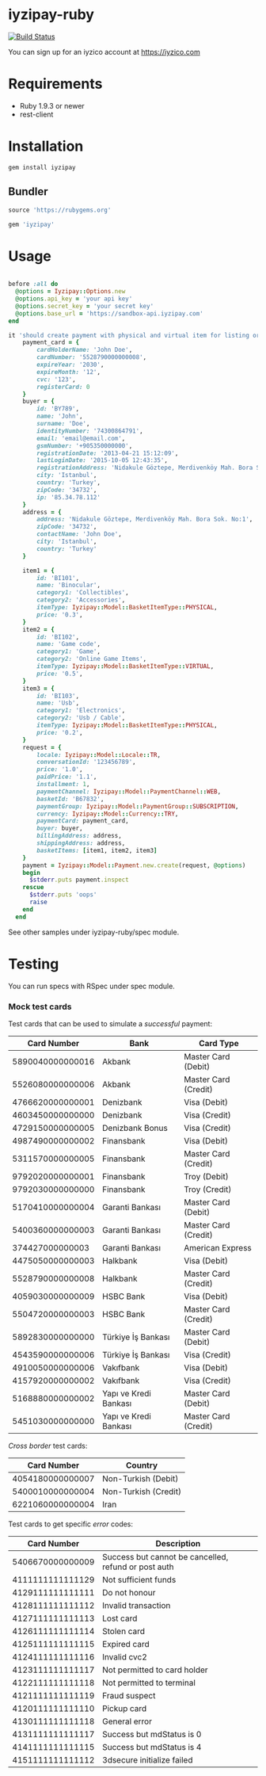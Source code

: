 # iyzipay-ruby

[![Build Status](https://travis-ci.org/iyzico/iyzipay-ruby.svg?branch=master)](https://travis-ci.org/iyzico/iyzipay-ruby)

You can sign up for an iyzico account at https://iyzico.com

# Requirements

* Ruby 1.9.3 or newer
* rest-client

# Installation

    gem install iyzipay

## Bundler

``` ruby
source 'https://rubygems.org'

gem 'iyzipay'

```

# Usage

```ruby

before :all do
  @options = Iyzipay::Options.new
  @options.api_key = 'your api key'
  @options.secret_key = 'your secret key'
  @options.base_url = 'https://sandbox-api.iyzipay.com'
end

it 'should create payment with physical and virtual item for listing or subscription' do
    payment_card = {
        cardHolderName: 'John Doe',
        cardNumber: '5528790000000008',
        expireYear: '2030',
        expireMonth: '12',
        cvc: '123',
        registerCard: 0
    }
    buyer = {
        id: 'BY789',
        name: 'John',
        surname: 'Doe',
        identityNumber: '74300864791',
        email: 'email@email.com',
        gsmNumber: '+905350000000',
        registrationDate: '2013-04-21 15:12:09',
        lastLoginDate: '2015-10-05 12:43:35',
        registrationAddress: 'Nidakule Göztepe, Merdivenköy Mah. Bora Sok. No:1',
        city: 'Istanbul',
        country: 'Turkey',
        zipCode: '34732',
        ip: '85.34.78.112'
    }
    address = {
        address: 'Nidakule Göztepe, Merdivenköy Mah. Bora Sok. No:1',
        zipCode: '34732',
        contactName: 'John Doe',
        city: 'Istanbul',
        country: 'Turkey'
    }

    item1 = {
        id: 'BI101',
        name: 'Binocular',
        category1: 'Collectibles',
        category2: 'Accessories',
        itemType: Iyzipay::Model::BasketItemType::PHYSICAL,
        price: '0.3',
    }
    item2 = {
        id: 'BI102',
        name: 'Game code',
        category1: 'Game',
        category2: 'Online Game Items',
        itemType: Iyzipay::Model::BasketItemType::VIRTUAL,
        price: '0.5',
    }
    item3 = {
        id: 'BI103',
        name: 'Usb',
        category1: 'Electronics',
        category2: 'Usb / Cable',
        itemType: Iyzipay::Model::BasketItemType::PHYSICAL,
        price: '0.2',
    }
    request = {
        locale: Iyzipay::Model::Locale::TR,
        conversationId: '123456789',
        price: '1.0',
        paidPrice: '1.1',
        installment: 1,
        paymentChannel: Iyzipay::Model::PaymentChannel::WEB,
        basketId: 'B67832',
        paymentGroup: Iyzipay::Model::PaymentGroup::SUBSCRIPTION,
        currency: Iyzipay::Model::Currency::TRY,
        paymentCard: payment_card,
        buyer: buyer,
        billingAddress: address,
        shippingAddress: address,
        basketItems: [item1, item2, item3]
    }
    payment = Iyzipay::Model::Payment.new.create(request, @options)
    begin
      $stderr.puts payment.inspect
    rescue
      $stderr.puts 'oops'
      raise
    end
  end
```
See other samples under iyzipay-ruby/spec module.

Testing
=======

You can run specs with RSpec under spec module.

### Mock test cards

Test cards that can be used to simulate a *successful* payment:

Card Number      | Bank                       | Card Type
-----------      | ----                       | ---------
5890040000000016 | Akbank                     | Master Card (Debit)
5526080000000006 | Akbank                     | Master Card (Credit)
4766620000000001 | Denizbank                  | Visa (Debit)
4603450000000000 | Denizbank                  | Visa (Credit)
4729150000000005 | Denizbank Bonus            | Visa (Credit)
4987490000000002 | Finansbank                 | Visa (Debit)
5311570000000005 | Finansbank                 | Master Card (Credit)
9792020000000001 | Finansbank                 | Troy (Debit)
9792030000000000 | Finansbank                 | Troy (Credit)
5170410000000004 | Garanti Bankası            | Master Card (Debit)
5400360000000003 | Garanti Bankası            | Master Card (Credit)
374427000000003  | Garanti Bankası            | American Express
4475050000000003 | Halkbank                   | Visa (Debit)
5528790000000008 | Halkbank                   | Master Card (Credit)
4059030000000009 | HSBC Bank                  | Visa (Debit)
5504720000000003 | HSBC Bank                  | Master Card (Credit)
5892830000000000 | Türkiye İş Bankası         | Master Card (Debit)
4543590000000006 | Türkiye İş Bankası         | Visa (Credit)
4910050000000006 | Vakıfbank                  | Visa (Debit)
4157920000000002 | Vakıfbank                  | Visa (Credit)
5168880000000002 | Yapı ve Kredi Bankası      | Master Card (Debit)
5451030000000000 | Yapı ve Kredi Bankası      | Master Card (Credit)

*Cross border* test cards:

Card Number      | Country
-----------      | -------
4054180000000007 | Non-Turkish (Debit)
5400010000000004 | Non-Turkish (Credit)
6221060000000004 | Iran

Test cards to get specific *error* codes:

Card Number       | Description
-----------       | -----------
5406670000000009  | Success but cannot be cancelled, refund or post auth
4111111111111129  | Not sufficient funds
4129111111111111  | Do not honour
4128111111111112  | Invalid transaction
4127111111111113  | Lost card
4126111111111114  | Stolen card
4125111111111115  | Expired card
4124111111111116  | Invalid cvc2
4123111111111117  | Not permitted to card holder
4122111111111118  | Not permitted to terminal
4121111111111119  | Fraud suspect
4120111111111110  | Pickup card
4130111111111118  | General error
4131111111111117  | Success but mdStatus is 0
4141111111111115  | Success but mdStatus is 4
4151111111111112  | 3dsecure initialize failed
